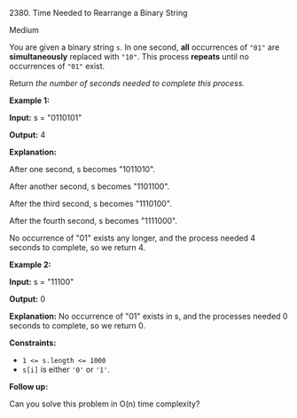 2380\. Time Needed to Rearrange a Binary String

Medium

You are given a binary string `s`. In one second, **all** occurrences of `"01"` are **simultaneously** replaced with `"10"`. This process **repeats** until no occurrences of `"01"` exist.

Return _the number of seconds needed to complete this process._

**Example 1:**

**Input:** s = "0110101"

**Output:** 4

**Explanation:**

After one second, s becomes "1011010".

After another second, s becomes "1101100".

After the third second, s becomes "1110100".

After the fourth second, s becomes "1111000".

No occurrence of "01" exists any longer, and the process needed 4 seconds to complete, so we return 4.

**Example 2:**

**Input:** s = "11100"

**Output:** 0

**Explanation:** No occurrence of "01" exists in s, and the processes needed 0 seconds to complete, so we return 0.

**Constraints:**

*   `1 <= s.length <= 1000`
*   `s[i]` is either `'0'` or `'1'`.

**Follow up:**

Can you solve this problem in O(n) time complexity?